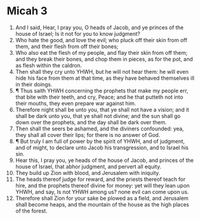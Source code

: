 ﻿# Micah 3
1. And I said, Hear, I pray you, O heads of Jacob, and ye princes of the house of Israel; Is it not for you to know judgment? 
2. Who hate the good, and love the evil; who pluck off their skin from off them, and their flesh from off their bones; 
3. Who also eat the flesh of my people, and flay their skin from off them; and they break their bones, and chop them in pieces, as for the pot, and as flesh within the caldron. 
4. Then shall they cry unto YHWH, but he will not hear them: he will even hide his face from them at that time, as they have behaved themselves ill in their doings. 
5. ¶ Thus saith YHWH concerning the prophets that make my people err, that bite with their teeth, and cry, Peace; and he that putteth not into their mouths, they even prepare war against him. 
6. Therefore night shall be unto you, that ye shall not have a vision; and it shall be dark unto you, that ye shall not divine; and the sun shall go down over the prophets, and the day shall be dark over them. 
7. Then shall the seers be ashamed, and the diviners confounded: yea, they shall all cover their lips; for there is no answer of God. 
8. ¶ But truly I am full of power by the spirit of YHWH, and of judgment, and of might, to declare unto Jacob his transgression, and to Israel his sin. 
9. Hear this, I pray you, ye heads of the house of Jacob, and princes of the house of Israel, that abhor judgment, and pervert all equity. 
10. They build up Zion with blood, and Jerusalem with iniquity. 
11. The heads thereof judge for reward, and the priests thereof teach for hire, and the prophets thereof divine for money: yet will they lean upon YHWH, and say, Is not YHWH among us? none evil can come upon us. 
12. Therefore shall Zion for your sake be plowed as a field, and Jerusalem shall become heaps, and the mountain of the house as the high places of the forest. 
